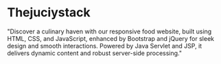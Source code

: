# Thejuciystack
"Discover a culinary haven with our responsive food website, built using HTML, CSS, and JavaScript, enhanced by Bootstrap and jQuery for sleek design and smooth interactions. Powered by Java Servlet and JSP, it delivers dynamic content and robust server-side processing."
